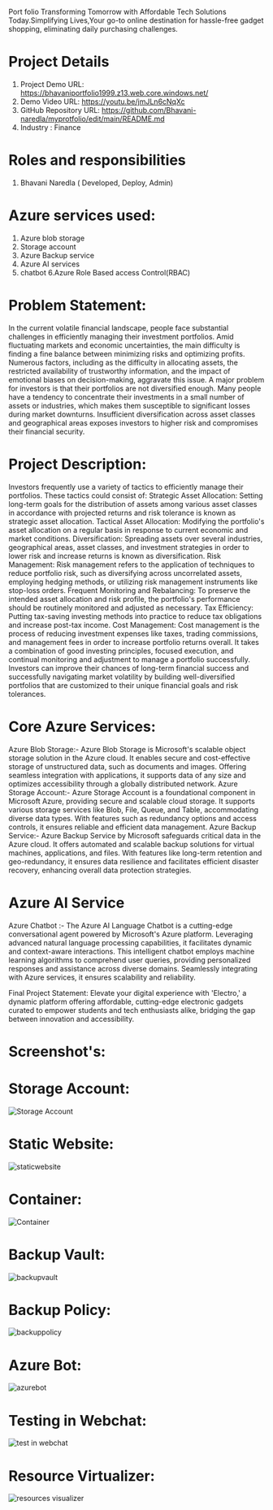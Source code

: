 Port folio
Transforming Tomorrow with Affordable Tech Solutions Today.Simplifying Lives,Your go-to online destination for hassle-free gadget shopping, eliminating daily purchasing challenges.
# Project Details
1. Project Demo URL: https://bhavaniportfolio1999.z13.web.core.windows.net/
2. Demo Video URL: https://youtu.be/jmJLn6cNqXc
3. GitHub Repository URL: https://github.com/Bhavani-naredla/myprotfolio/edit/main/README.md
4. Industry : Finance 
# Roles and responsibilities
1. Bhavani Naredla ( Developed, Deploy, Admin)
# Azure services used:
1. Azure blob storage
2. Storage account
3. Azure Backup service
4. Azure AI services
5. chatbot
6.Azure Role Based access Control(RBAC)
# Problem Statement:
In the current volatile financial landscape, people face substantial challenges in efficiently managing their investment portfolios. Amid fluctuating markets and economic uncertainties, the main difficulty is finding a fine balance between minimizing risks and optimizing profits. Numerous factors, including as the difficulty in allocating assets, the restricted availability of trustworthy information, and the impact of emotional biases on decision-making, aggravate this issue.
A major problem for investors is that their portfolios are not diversified enough. Many people have a tendency to concentrate their investments in a small number of assets or industries, which makes them susceptible to significant losses during market downturns. Insufficient diversification across asset classes and geographical areas exposes investors to higher risk and compromises their financial security.
# Project Description:
Investors frequently use a variety of tactics to efficiently manage their portfolios. These tactics could consist of:
Strategic Asset Allocation: Setting long-term goals for the distribution of assets among various asset classes in accordance with projected returns and risk tolerance is known as strategic asset allocation.
Tactical Asset Allocation: Modifying the portfolio's asset allocation on a regular basis in response to current economic and market conditions.
Diversification: Spreading assets over several industries, geographical areas, asset classes, and investment strategies in order to lower risk and increase returns is known as diversification.
Risk Management: Risk management refers to the application of techniques to reduce portfolio risk, such as diversifying across uncorrelated assets, employing hedging methods, or utilizing risk management instruments like stop-loss orders.
Frequent Monitoring and Rebalancing: To preserve the intended asset allocation and risk profile, the portfolio's performance should be routinely monitored and adjusted as necessary.
Tax Efficiency: Putting tax-saving investing methods into practice to reduce tax obligations and increase post-tax income.
Cost Management: Cost management is the process of reducing investment expenses like taxes, trading commissions, and management fees in order to increase portfolio returns overall.
It takes a combination of good investing principles, focused execution, and continual monitoring and adjustment to manage a portfolio successfully. Investors can improve their chances of long-term financial success and successfully navigating market volatility by building well-diversified portfolios that are customized to their unique financial goals and risk tolerances.
# Core Azure Services:
Azure Blob Storage:- Azure Blob Storage is Microsoft's scalable object storage solution in the Azure cloud. It enables secure and cost-effective storage of unstructured data, such as documents and images. Offering seamless integration with applications, it supports data of any size and optimizes accessibility through a globally distributed network. Azure Storage Account:- Azure Storage Account is a foundational component in Microsoft Azure, providing secure and scalable cloud storage. It supports various storage services like Blob, File, Queue, and Table, accommodating diverse data types. With features such as redundancy options and access controls, it ensures reliable and efficient data management. Azure Backup Service:- Azure Backup Service by Microsoft safeguards critical data in the Azure cloud. It offers automated and scalable backup solutions for virtual machines, applications, and files. With features like long-term retention and geo-redundancy, it ensures data resilience and facilitates efficient disaster recovery, enhancing overall data protection strategies.
# Azure AI Service
Azure Chatbot :- The Azure AI Language Chatbot is a cutting-edge conversational agent powered by Microsoft's Azure platform. Leveraging advanced natural language processing capabilities, it facilitates dynamic and context-aware interactions. This intelligent chatbot employs machine learning algorithms to comprehend user queries, providing personalized responses and assistance across diverse domains. Seamlessly integrating with Azure services, it ensures scalability and reliability.

Final Project Statement:
Elevate your digital experience with 'Electro,' a dynamic platform offering affordable, cutting-edge electronic gadgets curated to empower students and tech enthusiasts alike, bridging the gap between innovation and accessibility.

# Screenshot's:
# Storage Account:
![Storage Account](https://github.com/Bhavani-naredla/myprotfolio/assets/162297817/cfc8257d-807f-415e-993c-a9b8b4b301a5)

# Static Website:
![staticwebsite](https://github.com/Bhavani-naredla/myprotfolio/assets/162297817/46377797-6e8e-4e8a-8a79-f6b4a02bd87f)

# Container:
![Container](https://github.com/Bhavani-naredla/myprotfolio/assets/162297817/a9995852-e68c-4988-8ea3-635ac491253d)

# Backup Vault:
![backupvault](https://github.com/Bhavani-naredla/myprotfolio/assets/162297817/a29be528-4521-4914-a48c-de5d749d1d43)

# Backup Policy:
![backuppolicy](https://github.com/Bhavani-naredla/myprotfolio/assets/162297817/facf3466-e9bc-43c8-b90f-b3d1615c10c1)

# Azure Bot:
![azurebot](https://github.com/Bhavani-naredla/myprotfolio/assets/162297817/5c5009f3-1f9c-4401-82a6-ea413e66228d)

# Testing in Webchat:
![test in webchat](https://github.com/Bhavani-naredla/myprotfolio/assets/162297817/6c4c66ad-e583-4b37-a750-b86a2b67abde)


# Resource Virtualizer:
![resources visualizer](https://github.com/Bhavani-naredla/myprotfolio/assets/162297817/58ff295b-7379-4d90-9bc2-d3f8c2b50877)
